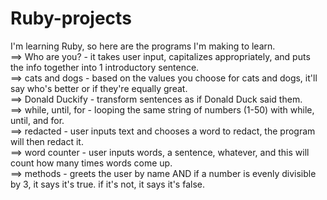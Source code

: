 # Ruby-projects
I'm learning Ruby, so here are the programs I'm making to learn.<br>
  ==> Who are you? - it takes user input, capitalizes appropriately, and puts the info together into 1 introductory sentence.<br>
  ==> cats and dogs - based on the values you choose for cats and dogs, it'll say who's better or if they're equally great.<br>
  ==> Donald Duckify - transform sentences as if Donald Duck said them.<br>
  ==> while, until, for - looping the same string of numbers (1-50) with while, until, and for.<Br>
  ==> redacted - user inputs text and chooses a word to redact, the program will then redact it.<br>
  ==> word counter - user inputs words, a sentence, whatever, and this will count how many times words come up.<br>
  ==> methods - greets the user by name AND if a number is evenly divisible by 3, it says it's true. if it's not, it says it's false.
